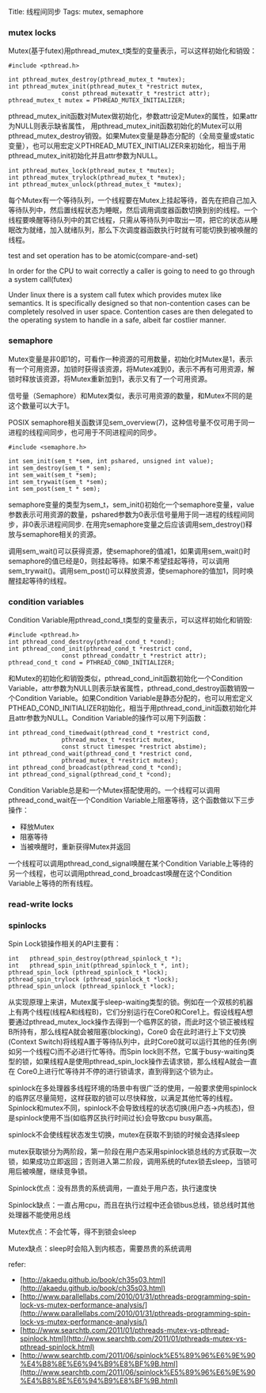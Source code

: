 Title: 线程间同步
Tags: mutex, semaphore

### mutex locks

Mutex(基于futex)用pthread_mutex_t类型的变量表示，可以这样初始化和销毁：

    #include <pthread.h>

    int pthread_mutex_destroy(pthread_mutex_t *mutex);
    int pthread_mutex_init(pthread_mutex_t *restrict mutex,
                   const pthread_mutexattr_t *restrict attr);
    pthread_mutex_t mutex = PTHREAD_MUTEX_INITIALIZER; 

pthread_mutex_init函数对Mutex做初始化，参数attr设定Mutex的属性，如果attr为NULL则表示缺省属性， 用pthread_mutex_init函数初始化的Mutex可以用pthread_mutex_destroy销毁。如果Mutex变量是静态分配的（全局变量或static变量），也可以用宏定义PTHREAD_MUTEX_INITIALIZER来初始化，相当于用pthread_mutex_init初始化并且attr参数为NULL。

    int pthread_mutex_lock(pthread_mutex_t *mutex);
    int pthread_mutex_trylock(pthread_mutex_t *mutex);
    int pthread_mutex_unlock(pthread_mutex_t *mutex);

每个Mutex有一个等待队列，一个线程要在Mutex上挂起等待，首先在把自己加入等待队列中，然后置线程状态为睡眠，然后调用调度器函数切换到别的线程。一个线程要唤醒等待队列中的其它线程，只需从等待队列中取出一项，把它的状态从睡眠改为就绪，加入就绪队列，那么下次调度器函数执行时就有可能切换到被唤醒的线程。

test and set operation has to be atomic(compare-and-set)

In order for the CPU to wait correctly a caller is going to need to go through a system call(futex)

Under linux there is a system call futex which provides mutex like semantics. It is specifically designed so that non-contention cases can be completely resolved in user space. Contention cases are then delegated to the operating system to handle in a safe, albeit far costlier manner. 


### semaphore

Mutex变量是非0即1的，可看作一种资源的可用数量，初始化时Mutex是1，表示有一个可用资源，加锁时获得该资源，将Mutex减到0，表示不再有可用资源，解锁时释放该资源，将Mutex重新加到1，表示又有了一个可用资源。

信号量（Semaphore）和Mutex类似，表示可用资源的数量，和Mutex不同的是这个数量可以大于1。

POSIX semaphore相关函数详见sem_overview(7)，这种信号量不仅可用于同一进程的线程间同步，也可用于不同进程间的同步。

    #include <semaphore.h>

    int sem_init(sem_t *sem, int pshared, unsigned int value);
    int sem_destroy(sem_t * sem);
    int sem_wait(sem_t *sem);
    int sem_trywait(sem_t *sem);
    int sem_post(sem_t * sem);

semaphore变量的类型为sem_t，sem_init()初始化一个semaphore变量，value参数表示可用资源的数量，pshared参数为0表示信号量用于同一进程的线程间同步，非0表示进程间同步. 在用完semaphore变量之后应该调用sem_destroy()释放与semaphore相关的资源。

调用sem_wait()可以获得资源，使semaphore的值减1，如果调用sem_wait()时semaphore的值已经是0，则挂起等待。如果不希望挂起等待，可以调用sem_trywait()。调用sem_post()可以释放资源，使semaphore的值加1，同时唤醒挂起等待的线程。


### condition variables
Condition Variable用pthread_cond_t类型的变量表示，可以这样初始化和销毁:

    #include <pthread.h>
    int pthread_cond_destroy(pthread_cond_t *cond);
    int pthread_cond_init(pthread_cond_t *restrict cond,
                   const pthread_condattr_t *restrict attr);
    pthread_cond_t cond = PTHREAD_COND_INITIALIZER;

和Mutex的初始化和销毁类似，pthread_cond_init函数初始化一个Condition Variable，attr参数为NULL则表示缺省属性，pthread_cond_destroy函数销毁一个Condition Variable。如果Condition Variable是静态分配的，也可以用宏定义PTHEAD_COND_INITIALIZER初始化，相当于用pthread_cond_init函数初始化并且attr参数为NULL。Condition Variable的操作可以用下列函数：

    int pthread_cond_timedwait(pthread_cond_t *restrict cond,
                   pthread_mutex_t *restrict mutex,
                   const struct timespec *restrict abstime);
    int pthread_cond_wait(pthread_cond_t *restrict cond,
                   pthread_mutex_t *restrict mutex);
    int pthread_cond_broadcast(pthread_cond_t *cond);
    int pthread_cond_signal(pthread_cond_t *cond);


Condition Variable总是和一个Mutex搭配使用的。一个线程可以调用pthread_cond_wait在一个Condition Variable上阻塞等待，这个函数做以下三步操作：

- 释放Mutex
- 阻塞等待
- 当被唤醒时，重新获得Mutex并返回

一个线程可以调用pthread_cond_signal唤醒在某个Condition Variable上等待的另一个线程，也可以调用pthread_cond_broadcast唤醒在这个Condition Variable上等待的所有线程。

### read-write locks
### spinlocks

Spin Lock锁操作相关的API主要有：

    int   pthread_spin_destroy(pthread_spinlock_t *);
    int   pthread_spin_init(pthread_spinlock_t *, int);
    pthread_spin_lock (pthread_spinlock_t *lock);
    pthread_spin_trylock (pthread_spinlock_t *lock);
    pthread_spin_unlock (pthread_spinlock_t *lock);

从实现原理上来讲，Mutex属于sleep-waiting类型的锁。例如在一个双核的机器上有两个线程(线程A和线程B)，它们分别运行在Core0和Core1上。假设线程A想要通过pthread_mutex_lock操作去得到一个临界区的锁，而此时这个锁正被线程B所持有，那么线程A就会被阻塞(blocking)，Core0 会在此时进行上下文切换(Context Switch)将线程A置于等待队列中，此时Core0就可以运行其他的任务(例如另一个线程C)而不必进行忙等待。而Spin lock则不然，它属于busy-waiting类型的锁，如果线程A是使用pthread_spin_lock操作去请求锁，那么线程A就会一直在 Core0上进行忙等待并不停的进行锁请求，直到得到这个锁为止。

spinlock在多处理器多线程环境的场景中有很广泛的使用，一般要求使用spinlock的临界区尽量简短，这样获取的锁可以尽快释放，以满足其他忙等的线程。Spinlock和mutex不同，spinlock不会导致线程的状态切换(用户态->内核态)，但是spinlock使用不当(如临界区执行时间过长)会导致cpu busy飙高。

spinlock不会使线程状态发生切换，mutex在获取不到锁的时候会选择sleep

mutex获取锁分为两阶段，第一阶段在用户态采用spinlock锁总线的方式获取一次锁，如果成功立即返回；否则进入第二阶段，调用系统的futex锁去sleep，当锁可用后被唤醒，继续竞争锁。

Spinlock优点：没有昂贵的系统调用，一直处于用户态，执行速度快

Spinlock缺点：一直占用cpu，而且在执行过程中还会锁bus总线，锁总线时其他处理器不能使用总线

Mutex优点：不会忙等，得不到锁会sleep

Mutex缺点：sleep时会陷入到内核态，需要昂贵的系统调用

refer:

- [http://akaedu.github.io/book/ch35s03.html](http://akaedu.github.io/book/ch35s03.html)
- [http://www.parallellabs.com/2010/01/31/pthreads-programming-spin-lock-vs-mutex-performance-analysis/](http://www.parallellabs.com/2010/01/31/pthreads-programming-spin-lock-vs-mutex-performance-analysis/)
- [http://www.searchtb.com/2011/01/pthreads-mutex-vs-pthread-spinlock.html](http://www.searchtb.com/2011/01/pthreads-mutex-vs-pthread-spinlock.html)
- [http://www.searchtb.com/2011/06/spinlock%E5%89%96%E6%9E%90%E4%B8%8E%E6%94%B9%E8%BF%9B.html](http://www.searchtb.com/2011/06/spinlock%E5%89%96%E6%9E%90%E4%B8%8E%E6%94%B9%E8%BF%9B.html)
